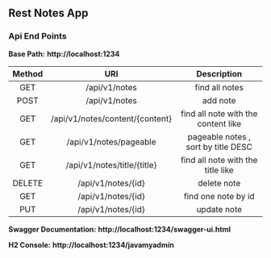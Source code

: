 ## Rest Notes App

### Api End Points

**Base Path:** __http://localhost:1234__

| Method | URI     |Description | 
|:--------:| :-------------:|:--------:|
| GET | /api/v1/notes |find all notes |
| POST  | /api/v1/notes |add note |
| GET  | /api/v1/notes/content/{content}|find all note with the content like|
| GET  | /api/v1/notes/pageable|pageable notes , sort by title DESC |
| GET | /api/v1/notes/title/{title} |find all note with the title like |
| DELETE | /api/v1/notes/{id} |delete note |
| GET | /api/v1/notes/{id} |find one note by id|
| PUT| /api/v1/notes/{id} |update note |

**Swagger Documentation:** __http://localhost:1234/swagger-ui.html__

**H2 Console:** __http://localhost:1234/javamyadmin__


